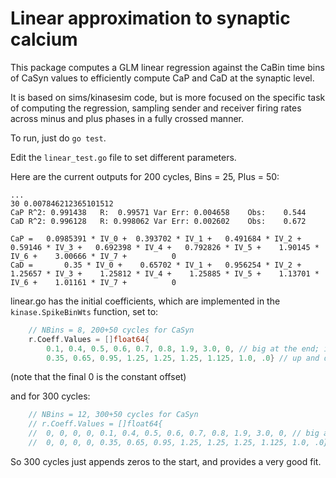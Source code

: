 # Linear approximation to synaptic calcium

This package computes a GLM linear regression against the CaBin time bins of CaSyn values to efficiently compute CaP and CaD at the synaptic level.

It is based on sims/kinasesim code, but is more focused on the specific task of computing the regression, sampling sender and receiver firing rates across minus and plus phases in a fully crossed manner.

To run, just do `go test`.

Edit the `linear_test.go` file to set different parameters.

Here are the current outputs for 200 cycles, Bins = 25, Plus = 50:

```
...
30 0.007846212365101512
CaP	R^2: 0.991438	R:  0.99571	Var Err: 0.004658	 Obs:    0.544
CaD	R^2: 0.996128	R: 0.998062	Var Err: 0.002602	 Obs:    0.672

CaP = 	0.0985391 * IV_0 + 	0.393702 * IV_1 + 	0.491684 * IV_2 + 	 0.59146 * IV_3 + 	0.692398 * IV_4 + 	0.792826 * IV_5 + 	 1.90145 * IV_6 + 	 3.00666 * IV_7 + 	       0
CaD = 	    0.35 * IV_0 + 	 0.65702 * IV_1 + 	0.956254 * IV_2 + 	 1.25657 * IV_3 + 	 1.25812 * IV_4 + 	 1.25885 * IV_5 + 	 1.13701 * IV_6 + 	 1.01161 * IV_7 + 	       0
```

linear.go has the initial coefficients, which are implemented in the `kinase.SpikeBinWts` function, set to:
```Go
	// NBins = 8, 200+50 cycles for CaSyn
	r.Coeff.Values = []float64{
		0.1, 0.4, 0.5, 0.6, 0.7, 0.8, 1.9, 3.0, 0, // big at the end; insensitive to start
		0.35, 0.65, 0.95, 1.25, 1.25, 1.25, 1.125, 1.0, .0} // up and down
```
(note that the final 0 is the constant offset)

and for 300 cycles:
```Go
	// NBins = 12, 300+50 cycles for CaSyn
	// r.Coeff.Values = []float64{
	// 	0, 0, 0, 0, 0.1, 0.4, 0.5, 0.6, 0.7, 0.8, 1.9, 3.0, 0, // big at the end; insensitive to start
	// 	0, 0, 0, 0, 0.35, 0.65, 0.95, 1.25, 1.25, 1.25, 1.125, 1.0, .0} // up and down
```

So 300 cycles just appends zeros to the start, and provides a very good fit.




